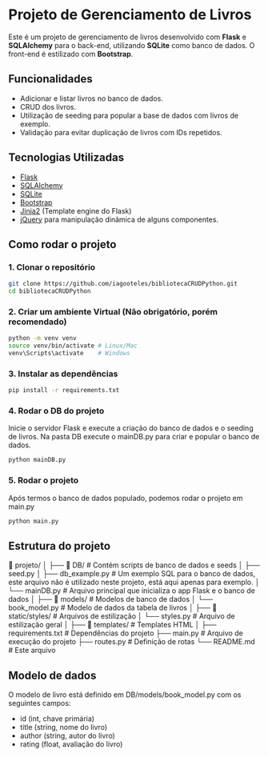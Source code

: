 # Projeto de Gerenciamento de Livros

Este é um projeto de gerenciamento de livros desenvolvido com **Flask** e **SQLAlchemy** para o back-end, utilizando **SQLite** como banco de dados. O front-end é estilizado com **Bootstrap**.

## Funcionalidades

- Adicionar e listar livros no banco de dados.
- CRUD dos livros.
- Utilização de seeding para popular a base de dados com livros de exemplo.
- Validação para evitar duplicação de livros com IDs repetidos.

## Tecnologias Utilizadas

- [Flask](https://flask.palletsprojects.com/en/2.3.x/)
- [SQLAlchemy](https://www.sqlalchemy.org/)
- [SQLite](https://www.sqlite.org/index.html)
- [Bootstrap](https://getbootstrap.com/)
- [Jinja2](https://jinja.palletsprojects.com/en/3.1.x/) (Template engine do Flask)
- [jQuery](https://jquery.com/) para manipulação dinâmica de alguns componentes.

## Como rodar o projeto

### 1. Clonar o repositório

```bash
git clone https://github.com/iagooteles/bibliotecaCRUDPython.git
cd bibliotecaCRUDPython
```

### 2. Criar um ambiente Virtual (Não obrigatório, porém recomendado)

```bash
python -m venv venv
source venv/bin/activate # Linux/Mac
venv\Scripts\activate    # Windows
```

### 3. Instalar as dependências

```bash
pip install -r requirements.txt
```

### 4. Rodar o DB do projeto
Inicie o servidor Flask e execute a criação do banco de dados e o seeding de livros.
Na pasta DB execute o mainDB.py para criar e popular o banco de dados.

```bash
python mainDB.py
```

### 5. Rodar o projeto
Após termos o banco de dados populado, podemos rodar o projeto em main.py

```bash
python main.py
```

## Estrutura do projeto
📂 projeto/ │ ├── 📂 DB/ # Contém scripts de banco de dados e seeds │ ├── seed.py │ ├── db_example.py # Um exemplo SQL para o banco de dados, este arquivo não é utilizado neste projeto, está aqui apenas para exemplo. │ └── mainDB.py # Arquivo principal que inicializa o app Flask e o banco de dados │ ├── 📂 models/ # Modelos de banco de dados │ └── book_model.py # Modelo de dados da tabela de livros │ ├── 📂 static/styles/ # Arquivos de estilização │ └── styles.py # Arquivo de estilização geral │ ├── 📂 templates/ # Templates HTML │ ├── requirements.txt # Dependências do projeto ├── main.py # Arquivo de execução do projeto ├── routes.py # Definição de rotas └── README.md # Este arquivo


## Modelo de dados

O modelo de livro está definido em DB/models/book_model.py com os seguintes campos:

- id (int, chave primária)
- title (string, nome do livro)
- author (string, autor do livro)
- rating (float, avaliação do livro)
